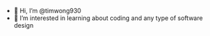 - 👋 Hi, I’m @timwong930
- 👀 I’m interested in learning about coding and any type of software design

<!---
timwong930/timwong930 is a ✨ special ✨ repository because its `README.md` (this file) appears on your GitHub profile.
You can click the Preview link to take a look at your changes.
--->
